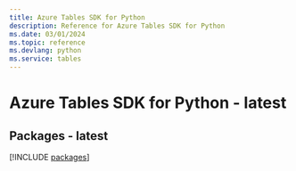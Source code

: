 ```yaml
---
title: Azure Tables SDK for Python
description: Reference for Azure Tables SDK for Python
ms.date: 03/01/2024
ms.topic: reference
ms.devlang: python
ms.service: tables
---
```

# Azure Tables SDK for Python - latest
## Packages - latest
[!INCLUDE [packages](tables-index.md)]